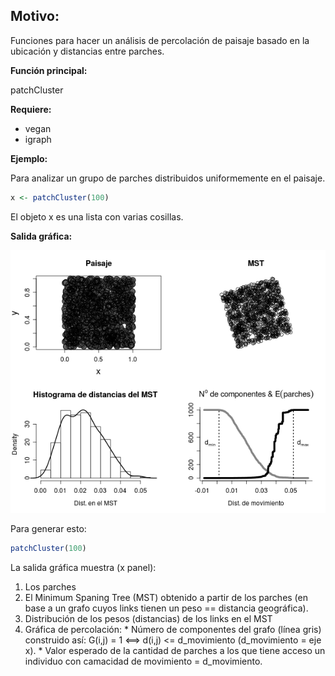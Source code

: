 Motivo:
---------

Funciones para hacer un análisis de percolación de paisaje basado en la ubicación y distancias entre parches.

__Función principal:__

patchCluster

__Requiere:__

* vegan
* igraph

__Ejemplo:__

Para analizar un grupo de parches distribuidos uniformemente en el paisaje.

```R
x <- patchCluster(100)
```

El objeto x es una lista con varias cosillas.

__Salida gráfica:__


![](https://github.com/jumanbar/patch-graph/raw/master/runif1000.png)

Para generar esto:
```R
patchCluster(100)
```

La salida gráfica muestra (x panel):

1.  Los parches
2.  El Minimum Spaning Tree (MST) obtenido a partir de los parches (en base a un grafo cuyos links tienen un peso == distancia geográfica).
3.  Distribución de los pesos (distancias) de los links en el MST
4.  Gráfica de percolación:
        * Número de componentes del grafo (línea gris) construido así:
           G(i,j) = 1 <==> d(i,j) <= d_movimiento (d_movimiento = eje x).
        * Valor esperado de la cantidad de parches a los que tiene acceso un individuo con camacidad de
       movimiento = d_movimiento.
